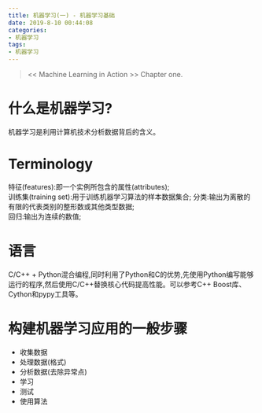 ```yaml
---
title: 机器学习(一) - 机器学习基础
date: 2019-8-10 00:44:08
categories:
- 机器学习
tags:
- 机器学习
---
```

><< Machine Learning in Action >> Chapter one.

# 什么是机器学习?
机器学习是利用计算机技术分析数据背后的含义。
# Terminology
特征(features):即一个实例所包含的属性(attributes);\
训练集(training set):用于训练机器学习算法的样本数据集合;
分类:输出为离散的有限的代表类别的整形数或其他类型数据;\
回归:输出为连续的数值;
# 语言
C/C++ + Python混合编程,同时利用了Python和C的优势,先使用Python编写能够运行的程序,然后使用C/C++替换核心代码提高性能。可以参考C++ Boost库、Cython和pypy工具等。
# 构建机器学习应用的一般步骤
- 收集数据
- 处理数据(格式)
- 分析数据(去除异常点)
- 学习
- 测试
- 使用算法
